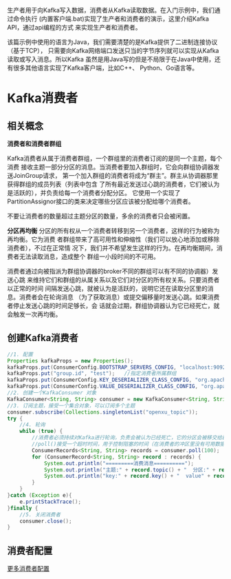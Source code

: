 

生产者用于向Kafka写入数据，消费者从Kafka读取数据。在入门示例中，我们通过命令执行
(内置客户端.bat)实现了生产者和消费者的演示，这里介绍Kafka API，通过api编程的方式
来实现生产者和消费者。

该篇示例中使用的语言为Java，我们需要清楚的是Kafka提供了二进制连接协议（基于TCP），
只需要向Kafka网络端口发送只当的字节序列就可以实现从Kafka读取或写入消息。所以Kafka
虽然是用Java写的但是不局限于在Java中使用，还有很多其他语言实现了Kafka客户端，比如C++、
Python、Go语言等。



# Kafka消费者



## 相关概念

**消费者和消费者群组**

Kafka消费者从属于消费者群组，一个群组里的消费者订阅的是同一个主题，每个消费
接收主题一部分分区的消息。当消费者要加入群组时，它会向群组协调器发送JoinGroup请求，
第一个加入群组的消费者将成为“群主”。群主从协调器那里获得群组的成员列表（列表中包含
了所有最近发送过心跳的消费者，它们被认为是活跃的），并负责给每一个消费者分配分区。
它使用一个实现了PartitionAssignor接口的类来决定哪些分区应该被分配给哪个消费者。

不要让消费者的数量超过主题分区的数量，多余的消费者只会被闲置。

**分区再均衡**
分区的所有权从一个消费者转移到另一个消费者，这样的行为被称为再均衡。它为消费
者群组带来了高可用性和伸缩性（我们可以放心地添加或移除消费者），不过在正常情
况下，我们并不希望发生这样的行为。在再均衡期间，消费者无法读取消息，造成整个
群组一小段时间的不可用。

消费者通过向被指派为群组协调器的broker不同的群组可以有不同的协调器）发送心跳
来维持它们和群组的从属关系以及它们对分区的所有权关系。只要消费者以正常的时间
间隔发送心跳，就被认为是活跃的，说明它还在读取分区里的消息。消费者会在轮询消息
（为了获取消息）或提交偏移量时发送心跳。如果消费者停止发送心跳的时间足够长，会
话就会过期，群组协调器认为它已经死亡，就会触发一次再均衡。

## 创建Kafka消费者

```Java
//1. 配置
Properties kafkaProps = new Properties();
kafkaProps.put(ConsumerConfig.BOOTSTRAP_SERVERS_CONFIG, "localhost:9092, localhost:9093");
kafkaProps.put("group.id", "test");   //指定消费者所属群组
kafkaProps.put(ConsumerConfig.KEY_DESERIALIZER_CLASS_CONFIG, "org.apache.kafka.common.serialization.StringDeserializer");
kafkaProps.put(ConsumerConfig.VALUE_DESERIALIZER_CLASS_CONFIG, "org.apache.kafka.common.serialization.StringDeserializer");
//2. 创建一个KafkaConsumer 对象
KafkaConsumer<String, String> consumer = new KafkaConsumer<String, String>(kafkaProps);
//3. 订阅主题，接受一个集合对象，可以订阅多个主题
consumer.subscribe(Collections.singletonList("openxu_topic"));
try {
	//4. 轮询
	while (true) {
		//消费者必须持续对Kafka进行轮询，负责会被认为已经死亡，它的分区会被移交给群组里的其他消费者
		//poll()接受一个超时时间，用于控制阻塞的时间（在消费者的冲区里没有可用数据会发生阻塞）
		ConsumerRecords<String, String> records = consumer.poll(100);
		for (ConsumerRecord<String, String> record : records) {
			System.out.println("=========消费消息==========");
			System.out.println("主题:" + record.topic() + "  分区:" + record.partition());
			System.out.println("key:" + record.key() + "  value" + record.value());
		}
	}
}catch (Exception e){
	e.printStackTrace();
}finally {
	//5. 关闭消费者
	consumer.close(); 
}
```

## 消费者配置

[更多消费者配置](http://kafka.apache.org/documentation/#consumerconfigs)








